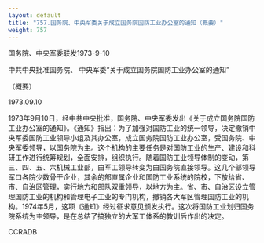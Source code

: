 ```yaml
---
layout: default
title: "757.国务院、中央军委关于成立国务院国防工业办公室的通知（概要）"
weight: 757
---
```


国务院、中央军委联发1973-9-10

中共中央批准国务院、 中央军委“关于成立国务院国防工业办公室的通知”

（概要）

1973.09.10

1973年9月10日，经中共中央批准，国务院、中央军委发出《关于成立国务院国防工业办公室的通知》。《通知》指出：为了加强对国防工业的统一领导，决定撤销中央军委国防工业领导小组及其办公室，成立国务院国防工业办公室，受国务院、中央军委领导，以国务院为主。这个机构的主要任务是对国防工业的生产、建设和科研工作进行统筹规划，全面安排，组织执行。随着国防工业领导体制的变动，第三、四、五、六机械工业部，由军工领导转变为由国务院直接领导。这几个部领导军口各院少数骨干企业，其余的部直属企业和国防工业系统的院校，下放给省、市、自治区管理，实行地方和部队双重领导，以地方为主。省、市、自治区设立管理国防工业的机构和管理电子工业的专门机构，撤销各大军区管理国防工业的机构。1974年5月，这项《通知》经过征求意见颁发执行。这次将国防工业划归国务院系统为主领导，是在总结了搞独立的大军工体系的教训后作出的决定。

CCRADB

